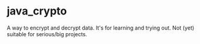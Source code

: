 # java_crypto
A way to encrypt and decrypt data. It's for learning and trying out. Not (yet) suitable for serious/big projects.
